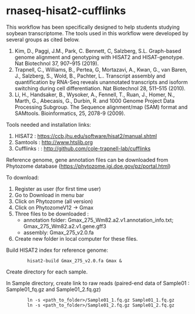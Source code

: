 # rnaseq-hisat2-cufflinks

This workflow has been specifically designed to help students studying soybean transcriptome.
The tools used in this workflow were developed by several groups as cited below.
1. Kim, D., Paggi, J.M., Park, C. Bennett, C, Salzberg, S.L. Graph-based genome alignment and genotyping with HISAT2 and HISAT-genotype. Nat Biotechnol 37, 907–915 (2019).
2. Trapnell, C., Williams, B., Pertea, G, Mortazavi, A., Kwan, G., van Baren, J., Salzberg, S., Wold, B., Pachter, L.. Transcript assembly and quantification by RNA-Seq reveals unannotated transcripts and isoform switching during cell differentiation. Nat Biotechnol 28, 511–515 (2010).
3. Li, H., Handsaker, B., Wysoker, A., Fennell, T., Ruan, J., Homer, N., Marth, G., Abecasis, G., Durbin, R. and 1000 Genome Project Data Processing Subgroup. The Sequence alignment/map (SAM) format and SAMtools. Bioinformatics, 25, 2078-9 (2009).


Tools needed and installation links:
1. HISAT2 : https://ccb.jhu.edu/software/hisat2/manual.shtml
2. Samtools : http://www.htslib.org
3. Cufflinks : : http://github.com/cole-trapnell-lab/cufflinks


Reference genome, gene annotation files can be downloaded from Phytozome database (https://phytozome.jgi.doe.gov/pz/portal.html)

To download:
1. Register as user (for first time user)
2. Go to Download in menu bar
3. Click on Phytozome (all version)
4. Click on PhytozomeV12 -> Gmax
5. Three files to be downloaded : 
    - annotation folder: Gmax_275_Wm82.a2.v1.annotation_info.txt; Gmax_275_Wm82.a2.v1.gene.gff3
    - assembly: Gmax_275_v2.0.fa
6. Create new folder in local computer for these files.


Build HISAT2 index for reference genome:

            hisat2-build Gmax_275_v2.0.fa Gmax &


Create directory for each sample.

In Sample directory, create link to raw reads (paired-end data of Sample01 : Sample01_fq.gz and Sample01_2.fq.gz)

            ln -s <path_to_folder>/Sample01_1.fq.gz Sample01_1.fq.gz
            ln -s <path_to_folder>/Sample01_2.fq.gz Sample01_2.fq.gz






